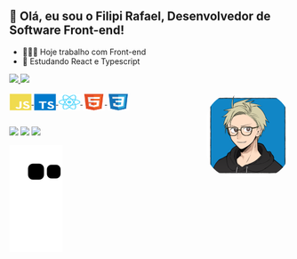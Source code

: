 ## 👋 Olá, eu sou o Filipi Rafael, Desenvolvedor de Software Front-end!

- 👨🏼‍💻 Hoje trabalho com Front-end
- 🌱 Estudando React e Typescript

<div align="left">
  <a href="https://github.com/filipirafael">
  <img height="180em" src="https://github-readme-stats.vercel.app/api?username=filipirafael&show_icons=true&theme=react&include_all_commits=true&count_private=true"/>
  <img height="180em" src="https://github-readme-stats.vercel.app/api/top-langs/?username=filipirafael&layout=compact&langs_count=7&theme=react"/>
</div>
  
<div style="display: inline_block"><br>
  <img align="center" alt="Filipi-Js" height="30" width="40" src="https://raw.githubusercontent.com/devicons/devicon/master/icons/javascript/javascript-plain.svg">
  <img align="center" alt="Filipi-Ts" height="30" width="40" src="https://raw.githubusercontent.com/devicons/devicon/master/icons/typescript/typescript-plain.svg">
  <img align="center" alt="Filipi-React" height="30" width="40" src="https://raw.githubusercontent.com/devicons/devicon/master/icons/react/react-original.svg">
  <img align="center" alt="Filipi-HTML" height="30" width="40" src="https://raw.githubusercontent.com/devicons/devicon/master/icons/html5/html5-original.svg">
  <img align="center" alt="Filipi-CSS" height="30" width="40" src="https://raw.githubusercontent.com/devicons/devicon/master/icons/css3/css3-original.svg">
  <img align="right" alt="Filipi-pic" height="150" style="border-radius:50px;" src="https://github.com/FilipiRafael/FilipiRafael/blob/main/avatar.png?raw=true">
</div>
  
##
  
<div> 
  <a href="https://www.instagram.com/filipi.rafael.7/" target="_blank"><img src="https://img.shields.io/badge/-Instagram-%23E4405F?style=for-the-badge&logo=instagram&logoColor=white" target="_blank"></a>
  <a href = "mailto:filipirafael.123@gmail.com"><img src="https://img.shields.io/badge/-Gmail-%23333?style=for-the-badge&logo=gmail&logoColor=white" target="_blank"></a>
  <a href="https://www.linkedin.com/in/filipi-rafael-developer/" target="_blank"><img src="https://img.shields.io/badge/-LinkedIn-%230077B5?style=for-the-badge&logo=linkedin&logoColor=white" target="_blank"></a> 

![Snake animation](https://github.com/filipirafael/filipirafael/blob/output/github-contribution-grid-snake.svg)
  
</div>
